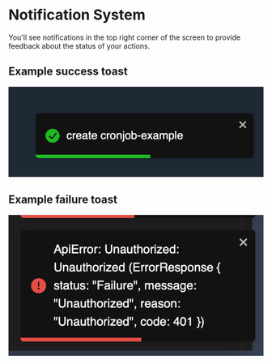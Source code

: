 # Notification System

You'll see notifications in the top right corner of the screen to provide feedback about the status of your actions.

## Example success toast

![Notification Success](./img/notification-success.png)

## Example failure toast

![Notification Failure](./img/notification-failure.png)
